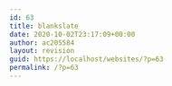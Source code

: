 ```yaml
---
id: 63
title: blankslate
date: 2020-10-02T23:17:09+00:00
author: ac205584
layout: revision
guid: https://localhost/websites/?p=63
permalink: /?p=63
---
```

